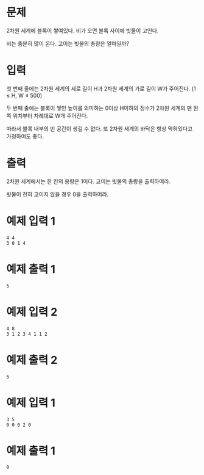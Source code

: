 # 문제

2차원 세계에 블록이 쌓여있다. 비가 오면 블록 사이에 빗물이 고인다.

비는 충분히 많이 온다. 고이는 빗물의 총량은 얼마일까?

# 입력

첫 번째 줄에는 2차원 세계의 세로 길이 H과 2차원 세계의 가로 길이 W가 주어진다. (1 ≤ H, W ≤ 500)

두 번째 줄에는 블록이 쌓인 높이를 의미하는 0이상 H이하의 정수가 2차원 세계의 맨 왼쪽 위치부터 차례대로 W개 주어진다.

따라서 블록 내부의 빈 공간이 생길 수 없다. 또 2차원 세계의 바닥은 항상 막혀있다고 가정하여도 좋다.

# 출력

2차원 세계에서는 한 칸의 용량은 1이다. 고이는 빗물의 총량을 출력하여라.

빗물이 전혀 고이지 않을 경우 0을 출력하여라.

# 예제 입력 1

~~~
4 4
3 0 1 4
~~~

# 예제 출력 1

~~~
5
~~~

# 예제 입력 2

~~~
4 8
3 1 2 3 4 1 1 2
~~~

# 예제 출력 2

~~~
5
~~~

# 예제 입력 1

~~~
3 5
0 0 0 2 0
~~~

# 예제 출력 1

~~~
0
~~~

